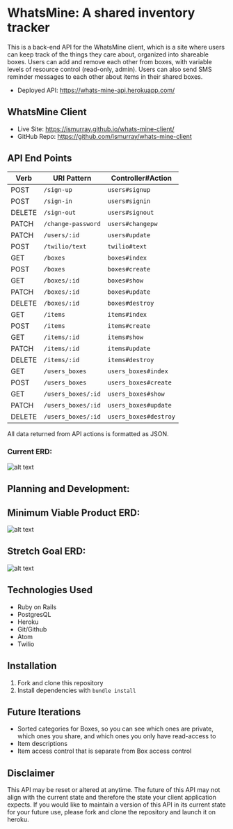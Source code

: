 # WhatsMine: A shared inventory tracker
This is a back-end API for the WhatsMine client, which is a site where users can keep track of the things they care about, organized into shareable boxes. Users
can add and remove each other from boxes, with variable levels of resource
control (read-only, admin). Users can also send SMS reminder messages to each
other about items in their shared boxes.

- Deployed API: https://whats-mine-api.herokuapp.com/

## WhatsMine Client
- Live Site: https://ismurray.github.io/whats-mine-client/
- GitHub Repo: https://github.com/ismurray/whats-mine-client

## API End Points

| Verb   | URI Pattern                 | Controller#Action         |
|--------|-----------------------------|---------------------------|
| POST   | `/sign-up`                  | `users#signup`            |
| POST   | `/sign-in`                  | `users#signin`            |
| DELETE | `/sign-out`                 | `users#signout`           |
| PATCH  | `/change-password`          | `users#changepw`          |
| PATCH  | `/users/:id`                | `users#update`            |
| POST   | `/twilio/text`              | `twilio#text`             |
| GET    | `/boxes`                    | `boxes#index`             |
| POST   | `/boxes`                    | `boxes#create`            |
| GET    | `/boxes/:id`                | `boxes#show`              |
| PATCH  | `/boxes/:id`                | `boxes#update`            |
| DELETE | `/boxes/:id`                | `boxes#destroy`           |
| GET    | `/items`                    | `items#index`             |
| POST   | `/items`                    | `items#create`            |
| GET    | `/items/:id`                | `items#show`              |
| PATCH  | `/items/:id`                | `items#update`            |
| DELETE | `/items/:id`                | `items#destroy`           |
| GET    | `/users_boxes`              | `users_boxes#index`       |
| POST   | `/users_boxes`              | `users_boxes#create`      |
| GET    | `/users_boxes/:id`          | `users_boxes#show`        |
| PATCH  | `/users_boxes/:id`          | `users_boxes#update`      |
| DELETE | `/users_boxes/:id`          | `users_boxes#destroy`     |


All data returned from API actions is formatted as JSON.

### Current ERD:
![alt text](https://i.imgur.com/UdPj2W2.jpg "Current ERD")

## Planning and Development:

## Minimum Viable Product ERD:
![alt text](https://i.imgur.com/cYaV3cy.jpg "MVP ERD")

## Stretch Goal ERD:
![alt text](https://i.imgur.com/4KdVl37.jpg "Stretch ERD")

## Technologies Used
* Ruby on Rails
* PostgresQL
* Heroku
* Git/Github
* Atom
* Twilio

## Installation
1. Fork and clone this repository
2. Install dependencies with `bundle install`

## Future Iterations
- Sorted categories for Boxes, so you can see which ones are private, which ones
you share, and which ones you only have read-access to
- Item descriptions
- Item access control that is separate from Box access control

## Disclaimer
This API may be reset or altered at anytime.  The future of this API may not align with the current state and therefore the state your client application expects.  If you would like to maintain a version of this API in its current state for your future use, please fork and clone the repository and launch it on heroku.
